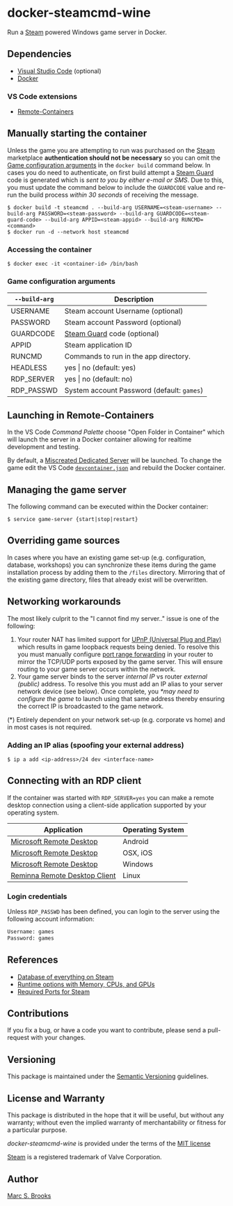 # docker-steamcmd-wine

Run a [Steam](https://store.steampowered.com) powered Windows game server in Docker.

## Dependencies

- [Visual Studio Code](https://code.visualstudio.com/download) (optional)
- [Docker](https://docs.docker.com/get-docker)

### VS Code extensions

- [Remote-Containers](https://marketplace.visualstudio.com/items?itemName=ms-vscode-remote.remote-containers)

## Manually starting the container

Unless the game you are attempting to run was purchased on the [Steam](https://store.steampowered.com) marketplace **authentication should not be necessary** so you can omit the [Game configuration arguments](#game-configuration-arguments) in the `docker build` command below.  In cases you do need to authenticate, on first build attempt a [Steam Guard](https://help.steampowered.com/en/faqs/view/06B0-26E6-2CF8-254C) code is generated which is _sent to you by either e-mail or SMS_.  Due to this, you must update the command below to include the `GUARDCODE` value and re-run the build process _within 30 seconds_ of receiving the message.

    $ docker build -t steamcmd . --build-arg USERNAME=<steam-username> --build-arg PASSWORD=<steam-password> --build-arg GUARDCODE=<steam-guard-code> --build-arg APPID=<steam-appid> --build-arg RUNCMD=<command>
    $ docker run -d --network host steamcmd

### Accessing the container

    $ docker exec -it <container-id> /bin/bash

### Game configuration arguments

| `--build-arg` | Description             |
|---------------|-------------------------|
| USERNAME      | Steam account Username (optional) |
| PASSWORD      | Steam account Password (optional) |
| GUARDCODE     | [Steam Guard](https://help.steampowered.com/en/faqs/view/06B0-26E6-2CF8-254C) code (optional) |
| APPID         | Steam application ID    |
| RUNCMD        | Commands to run in the app directory. |
| HEADLESS      | yes &#124; no (default: yes) |
| RDP_SERVER    | yes &#124; no (default: no)  |
| RDP_PASSWD    | System account Password (default: `games`) |

## Launching in Remote-Containers

In the VS Code _Command Palette_ choose "Open Folder in Container" which will launch the server in a Docker container allowing for realtime development and testing.

By default, a [Miscreated Dedicated Server](https://steamdb.info/app/302200) will be launched.  To change the game edit the VS Code [`devcontainer.json`](https://github.com/nuxy/docker-steamcmd-wine/blob/develop/.devcontainer/devcontainer.json) and rebuild the Docker container.

## Managing the game server

The following command can be executed within the Docker container:

    $ service game-server {start|stop|restart}

## Overriding game sources

In cases where you have an existing game set-up (e.g. configuration, database, workshops) you can synchronize these items during the game installation process by adding them to the `/files` directory.  Mirroring that of the existing game directory, files that already exist will be overwritten.

## Networking workarounds

The most likely culprit to the "I cannot find my server.." issue is one of the following:

1. Your router NAT has limited support for [UPnP &#40;Universal Plug and Play&#41;](https://en.wikipedia.org/wiki/Universal_Plug_and_Play) which results in game loopback requests being denied.  To resolve this you must manually configure [port range forwarding](https://en.wikipedia.org/wiki/Port_forwarding) in your router to mirror the TCP/UDP ports exposed by the game server.  This will ensure routing to your game server occurs within the network.
2. Your game server binds to the server _internal IP_ vs router _external (public)_ address.  To resolve this you must add an IP alias to your server network device (see below).  Once complete, you _*may need to configure the game_ to launch using that same address thereby ensuring the correct IP is broadcasted to the game network.

(*) Entirely dependent on your network set-up (e.g. corporate vs home) and in most cases is not required.

### Adding an IP alias (spoofing your external address)

    $ ip a add <ip-address>/24 dev <interface-name>

## Connecting with an RDP client

If the container was started with `RDP_SERVER=yes` you can make a remote desktop connection using a client-side application supported by your operating system.

| Application | Operating System |
|-------------|------------------|
| [Microsoft Remote Desktop](https://play.google.com/store/apps/details?id=com.microsoft.rdc.androidx) | Android |
| [Microsoft Remote Desktop](https://apps.apple.com/us/app/microsoft-remote-desktop/id1295203466) | OSX, iOS |
| [Microsoft Remote Desktop](https://apps.microsoft.com/store/detail/microsoft-remote-desktop/9WZDNCRFJ3PS) | Windows |
| [Reminna Remote Desktop Client](https://remmina.org/remmina-rdp) | Linux |

### Login credentials

Unless `RDP_PASSWD` has been defined, you can login to the server using the following account information:

```txt
Username: games
Password: games
```

## References

- [Database of everything on Steam](https://steamdb.info)
- [Runtime options with Memory, CPUs, and GPUs](https://docs.docker.com/config/containers/resource_constraints)
- [Required Ports for Steam](https://help.steampowered.com/en/faqs/view/2EA8-4D75-DA21-31EB)

## Contributions

If you fix a bug, or have a code you want to contribute, please send a pull-request with your changes.

## Versioning

This package is maintained under the [Semantic Versioning](https://semver.org) guidelines.

## License and Warranty

This package is distributed in the hope that it will be useful, but without any warranty; without even the implied warranty of merchantability or fitness for a particular purpose.

_docker-steamcmd-wine_ is provided under the terms of the [MIT license](http://www.opensource.org/licenses/mit-license.php)

[Steam](https://store.steampowered.com) is a registered trademark of Valve Corporation.

## Author

[Marc S. Brooks](https://github.com/nuxy)
